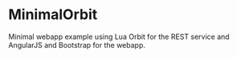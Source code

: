 # MinimalOrbit
Minimal webapp example using Lua Orbit for the REST service and AngularJS and Bootstrap for the webapp.
